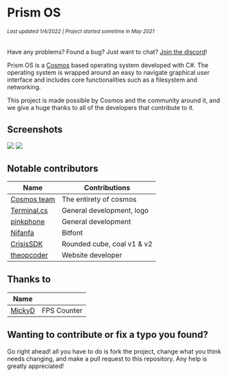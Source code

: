 # Prism OS
###### <small>Last updated 1/4/2022  |  Project started sometime in May 2021</small>
Have any problems? Found a bug? Just want to chat? [Join the discord](https://discord.gg/DdERgtGmF6)!

Prism OS is a [Cosmos](https://github.com/CosmosOS/Cosmos) based operating system developed with C#. The operating system is wrapped around an easy to navigate graphical user interface and includes core functionalities such as a filesystem and networking.

This project is made possible by Cosmos and the community around it, and we give a huge thanks to all of the developers that contribute to it.

## Screenshots
![](https://github.com/Project-Prism/Prism-OS/blob/main/PrismOS/Screenshots/Prism%20OS%20(21.9.28).png?raw=true)
![](https://github.com/Project-Prism/Prism-OS/blob/main/PrismOS/Screenshots/Prism%20OS%20(21.9.8).png?raw=true)

## Notable contributors
| Name                                              | Contributions                |
|---------------------------------------------------|------------------------------|
| [Cosmos team](https://github.com/CosmosOS/Cosmos) | The entirety of cosmos       |
| [Terminal.cs](https://github.com/terminal-cs)     | General development, logo    |
| [pinkphone](https://github.com/pinkphone1818)     | General development          |
| [Nifanfa](https://github.com/nifanfa)             | Bitfont                      |
| [CrisisSDK](https://github.com/CrisisSDK)         | Rounded cube, coal v1 & v2   |
| [theopcoder](https://github.com/theopcoder)       | Website developer            |

## Thanks to
| Name                                              |                              |
|---------------------------------------------------|------------------------------|
| [MickyD](https://stackoverflow.com/a/31849722)    | FPS Counter                  |

## Wanting to contribute or fix a typo you found?
Go right ahead! all you have to do is fork the project, change what you think needs changing, and make a pull request to this repository. Any help is greatly appreciated!